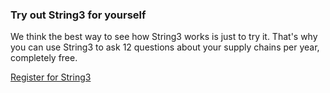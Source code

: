 <h3>Try out String3 for yourself</h3>
<p>We think the best way to see how String3 works is just to try it. That's why you can use String3 to ask 12 questions about your supply chains per year, completely free.</p>
<p class="faux-button commit register-button">
		<a href="https://app.getstring3.com/account/register/">
			Register for String3
		</a>
	</p>
